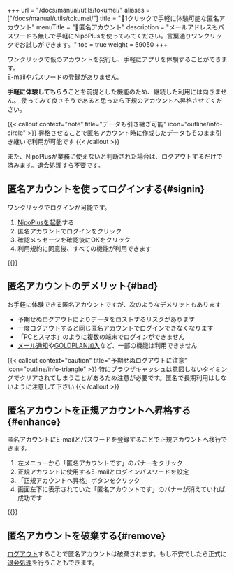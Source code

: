 +++
url = "/docs/manual/utils/tokumei/"
aliases = ["/docs/manual/utils/tokumei/"]
title = "👤1クリックで手軽に体験可能な匿名アカウント"
menuTitle = "👤匿名アカウント"
description = "メールアドレスもパスワードも無しで手軽にNipoPlusを使ってみてください。言葉通りワンクリックでお試しができます。"
toc = true
weight = 59050
+++

ワンクリックで仮のアカウントを発行し、手軽にアプリを体験することができます。  
E-mailやパスワードの登録がありません。

**手軽に体験してもらう**ことを前提とした機能のため、継続した利用には向きません。
使ってみて良さそうであると思ったら正規のアカウントへ昇格させてください。

{{< callout context="note" title="データも引き継ぎ可能" icon="outline/info-circle" >}}
昇格させることで匿名アカウント時に作成したデータもそのまま引き継いで利用が可能です
{{< /callout >}}

また、NipoPlusが業務に使えないと判断された場合は、ログアウトするだけで済みます。退会処理すら不要です。

## 匿名アカウントを使ってログインする{#signin}

ワンクリックでログインが可能です。

1. [NipoPlusを起動](https://nipoplus.sndbox.jp/)する
2. 匿名アカウントでログインをクリック
3. 確認メッセージを確認後にOKをクリック
4. 利用規約に同意後、すべての機能が利用できます

{{<icatch filename="img/signup-anonymous" msg="是非お気軽にお試しください" alice="ok">}}

## 匿名アカウントのデメリット{#bad}

お手軽に体験できる匿名アカウントですが、次のようなデメリットもあります

- 予期せぬログアウトによりデータをロストするリスクがあります
- 一度ログアウトすると同じ匿名アカウントでログインできなくなります
- 「PCとスマホ」のように複数の端末でログインができません
- [メール通知](/docs/manual/utils/notice/#email)や[GOLDPLAN加入](/docs/price/#fee)など、一部の機能は利用できません

{{< callout context="caution" title="予期せぬログアウトに注意" icon="outline/info-triangle" >}}
特にブラウザキャッシュは意図しないタイミングでクリアされてしまうことがあるため注意が必要です。匿名で長期利用はしないように注意して下さい
{{< /callout >}}

## 匿名アカウントを正規アカウントへ昇格する{#enhance}

匿名アカウントにE-mailとパスワードを登録することで正規アカウントへ移行できます。

1. 左メニューから「匿名アカウントです」のバナーをクリック
1. 正規アカウントに使用するE-mailとログインパスワードを設定
1. 「正規アカウントへ昇格」ボタンをクリック
1. 画面左下に表示されていた「匿名アカウントです」のバナーが消えていれば成功です

{{<icatch filename="img/promotion-account" msg="正規アカウントへ昇格させるにはEmailとパスワードの設定が必要です" alice="shield">}}

## 匿名アカウントを破棄する{#remove}

[ログアウト](/reverse-lookup/account/signout/)することで匿名アカウントは破棄されます。もし不安でしたら正式に[退会処理](/docs/manual/utils/org/)を行うこともできます。
